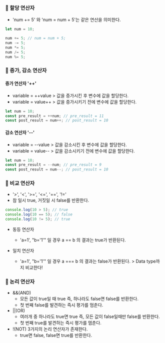 ### __📑 할당 연산자__

* 'num += 5' 와 'num = num + 5'는 같은 연산을 의미한다.

```javascript
let num = 10;

num += 5; // num = num + 5;
num -= 5;
num *= 5;
num /= 5;
num %= 5;
```

### __📑 증가, 감소 연산자__

#### 증가 연산자 '++'

* variable = ++value > 값을 증가시킨 후 변수에 값을 할당한다.
* variable = value++ > 값을 증가시키기 전에 변수에 값을 할당한다.

```javascript
let num = 10;
const pre_result = ++num; // pre_result = 11
const post_result = num++; // post_result = 10
```

#### 감소 연산자 '--'

* variable = --value > 값을 감소시킨 후 변수에 값을 할당한다.
* variable = value-- > 값을 감소시키기 전에 변수에 값을 할당한다.

```javascript
let num = 10;
const pre_result = --num; // pre_result = 9
const post_result = num--; // post_result = 10
```

### __📑 비교 연산자__

* '>', '<', '>=', '<=', '==', '!='
* 참 일시 true, 거짓일 시 false를 반환한다.

```javascript
console.log(10 > 5); // true
console.log(10 == 5); // false
console.log(10 != 5); // true
```

* 동등 연산자
    * 'a=1', "b='1'" 일 경우 a == b 의 결과는 true가 반환된다.

* 일치 연산자
    * 'a=1', "b='1'" 일 경우 a === b 의 결과는 false가 반환된다. > Data type까지 비교한다!
    
### __📑 논리 연산자__

* &&(AND)
    * 모든 값이 true일 때 true 즉, 하나라도 false면 false를 반환한다.
    * 첫 번째 false를 발견하는 즉시 평가를 멈춘다.
* ||(OR)
    * 여러개 중 하나라도 true면 true 즉, 모든 값이 false일때만 false를 반환한다.
    * 첫 번째 true를 발견하는 즉시 평가를 멈춘다.
* !(NOT) 3가지의 논리 연산자가 존재한다.
    * true면 false, false면 true를 반환한다.
    




